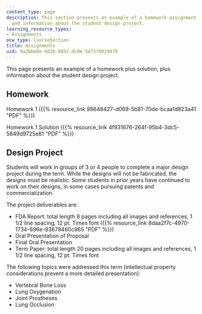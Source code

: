```yaml
---
content_type: page
description: This section presents an example of a homework assignment with solution,
  and information about the student design project.
learning_resource_types:
- Assignments
ocw_type: CourseSection
title: Assignments
uid: 0a26be8e-dd2b-8852-dc0e-5e72f0029478
---
```


This page presents an example of a homework plus solution, plus information about the student design project.

Homework
--------

Homework 1 ({{% resource_link 98648427-d069-5b81-70de-bcaa1d823a41 "PDF" %}})

Homework 1 Solution ({{% resource_link 4f931676-264f-95b4-3dc5-5849d9725e81 "PDF" %}})

Design Project
--------------

Students will work in groups of 3 or 4 people to complete a major design project during the term. While the designs will not be fabricated, the designs must be realistic. Some students in prior years have continued to work on their designs, in some cases pursuing patents and commercialization.

The project deliverables are:

*   FDA Report: total length 8 pages including all images and references, 1 1/2 line spacing, 12 pt. Times font ({{% resource_link 8daa2f7c-4970-1734-696e-83678460c965 "PDF" %}})
*   Oral Presentation of Proposal
*   Final Oral Presentation
*   Term Paper: total length 20 pages including all images and references, 1 1/2 line spacing, 12 pt. Times font

The following topics were addressed this term (intellectual property considerations prevent a more detailed presentation):

*   Vertebral Bone Loss
*   Lung Oxygenation
*   Joint Prostheses
*   Lung Occlusion